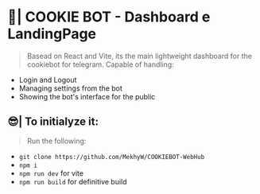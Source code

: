 # 🍪| COOKIE BOT - Dashboard e LandingPage
> Basead on React and Vite, its the main lightweight dashboard for the cookiebot for telegram. Capable of handling:
* Login and Logout
* Managing settings from the bot
* Showing the bot's interface for the public

## 😎| To initialyze it:
> Run the following:
* `git clone https://github.com/MekhyW/COOKIEBOT-WebHub`
* `npm i`
* `npm run dev` for vite
* `npm run build` for definitive build